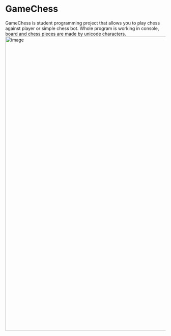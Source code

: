 # GameChess
GameChess is student programming project that allows you to play chess against player or simple chess bot.
Whole program is working in console, board and chess pieces are made by unicode characters.
<img width="925" alt="image" src="https://user-images.githubusercontent.com/101892382/173865537-860f548d-ea13-4805-bd2f-de45b50de01f.png">
